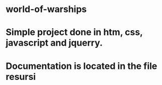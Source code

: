 # world-of-warships

# Simple project done in htm, css, javascript and jquerry.

# Documentation is located in the file resursi
